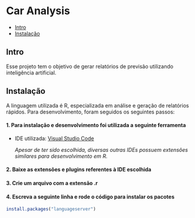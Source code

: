 # Car Analysis

 - [Intro](#intro)
 - [Instalação](#instalação)


## Intro

Esse projeto tem o objetivo de gerar relatórios de previsão utilizando inteligência artificial. 

## Instalação

A linguagem utilizada é R, especializada em análise e geração de relatórios rápidos. Para desenvolvimento, foram seguidos os seguintes passos:

#### 1. Para instalação e desenvolvimento foi utilizada a seguinte ferramenta

- IDE utilizada: [Visual Studio Code](https://github.com/REditorSupport/vscode-R)

  _Apesar de ter sido escolhida, diversas outras IDEs possuem extensões similares para desenvolvimento em R._

#### 2. Baixe as extensões e plugins referentes à IDE escolhida



#### 3. Crie um arquivo com a extensão .r 

#### 4. Escreva a seguinte linha e rode o código para instalar os pacotes

```r
install.packages("languageserver")
```
